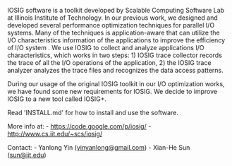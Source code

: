 IOSIG software is a toolkit developed by Scalable Computing Software Lab at
Illinois Institute of Technology. In our previous work, we designed and
developed several performance optimization techniques for parallel I/O systems.
Many of the techniques is application-aware that can utilize the I/O
characteristics information of the applications to improve the efficiency of
I/O system . We use IOSIG to collect and analyze applications I/O
characteristics, which works in two steps: 1) IOSIG trace collector records the
trace of all the I/O operations of the application, 2) the IOSIG trace analyzer
analyzes the trace files and recognizes the data access patterns.

During our usage of the original IOSIG toolkit in our I/O optimization works,
we have found some new requirements for IOSIG. We decide to improve IOSIG to a
new tool called IOSIG+.

Read 'INSTALL.md' for how to install and use the software.

More info at:
    - https://code.google.com/p/iosig/
    - http://www.cs.iit.edu/~scs/iosig/

Contact:
    - Yanlong Yin (yinyanlong@gmail.com)
    - Xian-He Sun (sun@iit.edu)

